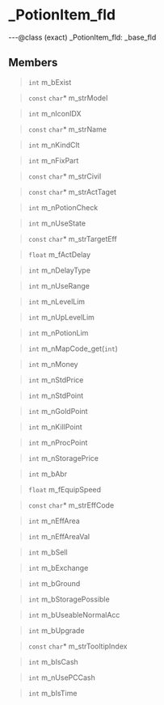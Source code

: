 # _PotionItem_fld

---@class (exact) _PotionItem_fld: _base_fld
 
## Members
 
> `int` m_bExist
 
> `const` `char`* m_strModel
 
> `int` m_nIconIDX
 
> `const` `char`* m_strName
 
> `int` m_nKindClt
 
> `int` m_nFixPart
 
> `const` `char`* m_strCivil
 
> `const` `char`* m_strActTaget
 
> `int` m_nPotionCheck
 
> `int` m_nUseState
 
> `const` `char`* m_strTargetEff
 
> `float` m_fActDelay
 
> `int` m_nDelayType
 
> `int` m_nUseRange
 
> `int` m_nLevelLim
 
> `int` m_nUpLevelLim
 
> `int` m_nPotionLim
 
> `int` m_nMapCode_get(`int`)
 
> `int` m_nMoney
 
> `int` m_nStdPrice
 
> `int` m_nStdPoint
 
> `int` m_nGoldPoint
 
> `int` m_nKillPoint
 
> `int` m_nProcPoint
 
> `int` m_nStoragePrice
 
> `int` m_bAbr
 
> `float` m_fEquipSpeed
 
> `const` `char`* m_strEffCode
 
> `int` m_nEffArea
 
> `int` m_nEffAreaVal
 
> `int` m_bSell
 
> `int` m_bExchange
 
> `int` m_bGround
 
> `int` m_bStoragePossible
 
> `int` m_bUseableNormalAcc
 
> `int` m_bUpgrade
 
> `const` `char`* m_strTooltipIndex
 
> `int` m_bIsCash
 
> `int` m_nUsePCCash
 
> `int` m_bIsTime
 
